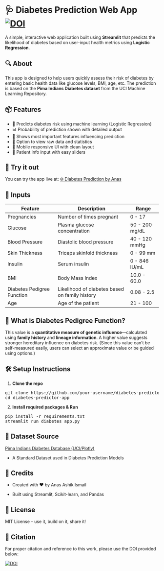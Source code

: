 # 🩺 Diabetes Prediction Web App [![DOI](https://zenodo.org/badge/968558563.svg)](https://doi.org/10.5281/zenodo.15244653)

A simple, interactive web application built using **Streamlit** that predicts the likelihood of diabetes based on user-input health metrics using **Logistic Regression**.

## 🔍 About

This app is designed to help users quickly assess their risk of diabetes by entering basic health data like glucose levels, BMI, age, etc. The prediction is based on the **Pima Indians Diabetes dataset** from the UCI Machine Learning Repository.

## 📦 Features

- 🎯 Predicts diabetes risk using machine learning (Logistic Regression)
- 📊 Probability of prediction shown with detailed output
- 🧠 Shows most important features influencing prediction
- 📁 Option to view raw data and statistics
- 📱 Mobile responsive UI with clean layout
- 👤 Patient info input with easy sliders

## 🚀 Try it out

You can try the app live at: [🌐 Diabetes Prediction by Anas](https://anasdiabetesprediction.streamlit.app)



## 🧪 Inputs

| Feature | Description | Range |
|--------|-------------|--------|
| Pregnancies | Number of times pregnant | 0 - 17 |
| Glucose | Plasma glucose concentration | 50 - 200 mg/dL |
| Blood Pressure | Diastolic blood pressure | 40 - 120 mmHg |
| Skin Thickness | Triceps skinfold thickness | 0 - 99 mm |
| Insulin | Serum insulin | 0 - 846 IU/mL |
| BMI | Body Mass Index | 10.0 - 60.0 |
| Diabetes Pedigree Function | Likelihood of diabetes based on family history | 0.08 - 2.5 |
| Age | Age of the patient | 21 - 100 |

## 🧠 What is Diabetes Pedigree Function?

This value is a **quantitative measure of genetic influence**—calculated using **family history** and **lineage information**. A higher value suggests stronger hereditary influence on diabetes risk. (Since this value can’t be self-measured easily, users can select an approximate value or be guided using options.)

## 🛠️ Setup Instructions

1. **Clone the repo**

<pre>
git clone https://github.com/your-username/diabetes-predictor-app.git
cd diabetes-predictor-app
</pre>
  

2. **Install required packages & Run**

<pre>
pip install -r requirements.txt
streamlit run diabetes_app.py
</pre>

## 📁 Dataset Source

[Pima Indians Diabetes Database (UCI/Plotly)](https://www.kaggle.com/datasets/uciml/pima-indians-diabetes-database)
 - A Standard Dataset used in Diabetes Prediction Models



## 🙌 Credits

 - Created with ❤️ by Anas Ashik Ismail
  
  - Built using Streamlit, Scikit-learn, and Pandas

## 📃 License

MIT License – use it, build on it, share it!

## 📕 Citation
For proper citation and reference to this work, please use the DOI provided below:

[![DOI](https://zenodo.org/badge/968558563.svg)](https://doi.org/10.5281/zenodo.15244653)









